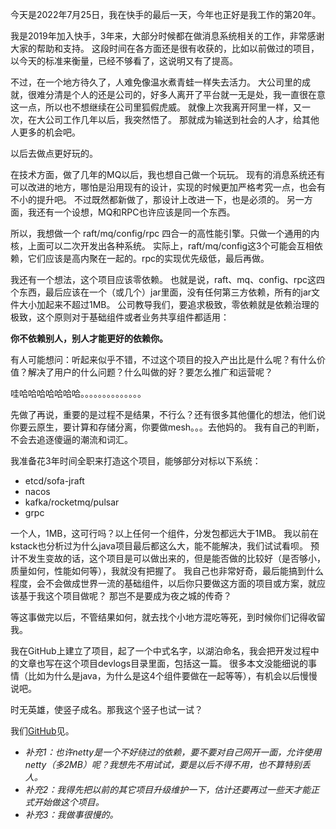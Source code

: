 今天是2022年7月25日，我在快手的最后一天，今年也正好是我工作的第20年。

我是2019年加入快手，3年来，大部分时候都在做消息系统相关的工作，非常感谢大家的帮助和支持。
这段时间在各方面还是很有收获的，比如以前做过的项目，以今天的标准来衡量，已经不够看了，这说明又有了提高。

不过，在一个地方待久了，人难免像温水煮青蛙一样失去活力。
大公司里的成就，很难分清是个人的还是公司的，好多人离开了平台就一无是处，我一直很在意这一点，所以也不想继续在公司里狐假虎威。
就像上次我离开阿里一样，又一次，在大公司工作几年以后，我突然悟了。
那就成为输送到社会的人才，给其他人更多的机会吧。

以后去做点更好玩的。

在技术方面，做了几年的MQ以后，我也想自己做一个玩玩。
现有的消息系统还有可以改进的地方，哪怕是沿用现有的设计，实现的时候更加严格考究一点，也会有不小的提升吧。 
不过既然都新做了，那设计上改进一下，也是必须的。
另一方面，我还有一个设想，MQ和RPC也许应该是同一个东西。

所以，我想做一个 raft/mq/config/rpc 四合一的高性能引擎。只做一个通用的内核，上面可以二次开发出各种系统。
实际上，raft/mq/config这3个可能会互相依赖，它们应该是高内聚在一起的。rpc的实现优先级低，最后再做。

我还有一个想法，这个项目应该零依赖。
也就是说，raft、mq、config、rpc这四个东西，最后应该在一个（或几个）jar里面，没有任何第三方依赖，所有的jar文件大小加起来不超过1MB。
公司教导我们，要追求极致，零依赖就是依赖治理的极致，这个原则对于基础组件或者业务共享组件都适用：

**你不依赖别人，别人才能更好的依赖你。**

有人可能想问：听起来似乎不错，不过这个项目的投入产出比是什么呢？有什么价值？解决了用户的什么问题？什么叫做的好？要怎么推广和运营呢？

哇哈哈哈哈哈哈哈。。。。。。。。。。。。。。

先做了再说，重要的是过程不是结果，不行么？还有很多其他僵化的想法，他们说你要云原生，要计算和存储分离，你要做mesh。。。去他妈的。
我有自己的判断，不会去追逐傻逼的潮流和词汇。

我准备花3年时间全职来打造这个项目，能够部分对标以下系统：

* etcd/sofa-jraft
* nacos
* kafka/rocketmq/pulsar
* grpc

一个人，1MB，这可行吗？以上任何一个组件，分发包都远大于1MB。
我以前在kstack也分析过为什么java项目最后都这么大，能不能解决，我们试试看呗。
预计不发生变故的话，这个项目是可以做出来的，但是能否做的比较好（是否够小，质量如何，性能如何等），我就没有把握了。
我自己也非常好奇，最后能搞到什么程度，会不会做成世界一流的基础组件，以后你只要做这方面的项目或方案，就应该基于我这个项目做呢？
那岂不是要成为夜之城的传奇？

等这事做完以后，不管结果如何，就去找个小地方混吃等死，到时候你们记得收留我。

我在GitHub上建立了项目，起了一个中式名字，以湖泊命名，我会把开发过程中的文章也写在这个项目devlogs目录里面，包括这一篇。
很多本文没能细说的事情（比如为什么是java，为什么是这4个组件要做在一起等等），有机会以后慢慢说吧。

时无英雄，使竖子成名。那我这个竖子也试一试？

我们[GitHub](https://github.com/areyouok)见。





* *补充1：也许netty是一个不好绕过的依赖，要不要对自己网开一面，允许使用netty（多2MB）呢？我想先不用试试，要是以后不得不用，也不算特别丢人。*
* *补充2：我得先把以前的其它项目升级维护一下，估计还要再过一些天才能正式开始做这个项目。*
* *补充3：我做事很慢的。*





